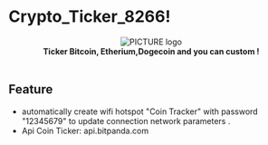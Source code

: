 # Crypto_Ticker_8266!
<p align="center">
  <img alt="PICTURE logo" src="https://user-images.githubusercontent.com/86830511/124261609-32757f00-db5b-11eb-95c5-d97d279b6e11.png" >
  <br>
  <b>Ticker Bitcoin, Etherium,Dogecoin and you can custom !</b>
  <br>
  <br>
</p>

## Feature

- automatically create wifi hotspot "Coin Tracker" with password "12345679" to update connection network parameters .
- Api Coin Ticker: api.bitpanda.com
